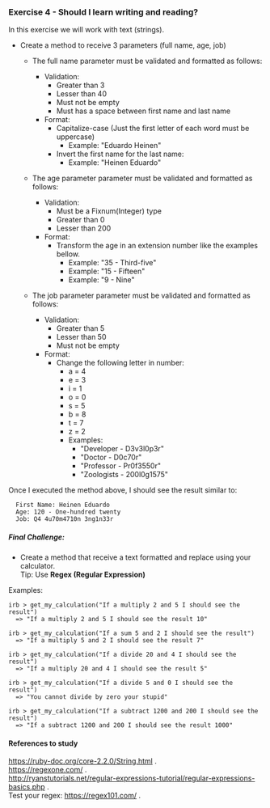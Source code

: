 ### Exercise 4 - Should I learn writing and reading?

In this exercise we will work with text (strings).

- Create a method to receive 3 parameters (full name, age, job)
  - The full name parameter must be validated and formatted as follows:
    - Validation:
      - Greater than 3
      - Lesser than 40
      - Must not be empty
      - Must has a space between first name and last name
    - Format:
      - Capitalize-case (Just the first letter of each word must be uppercase)
        - Example: "Eduardo Heinen"
      - Invert the first name for the last name:
        - Example: "Heinen Eduardo"

  - The age parameter parameter must be validated and formatted as follows:
    - Validation:
      - Must be a Fixnum(Integer) type
      - Greater than 0
      - Lesser than 200
    - Format:
      - Transform the age in an extension number like the examples bellow.
        - Example: "35 - Third-five"
        - Example: "15 - Fifteen"
        - Example: "9 - Nine"

  - The job parameter parameter must be validated and formatted as follows:
    - Validation:
      - Greater than 5
      - Lesser than 50
      - Must not be empty
    - Format:
      - Change the following letter in number:        
        - a = 4
        - e = 3
        - i = 1
        - o = 0
        - s = 5
        - b = 8
        - t = 7
        - z = 2
        - Examples:
          - "Developer - D3v3l0p3r"
          - "Doctor - D0c70r"
          - "Professor - Pr0f3550r"
          - "Zoologists - 200l0g1575"


Once I executed the method above, I should see the result similar to:
```
  First Name: Heinen Eduardo
  Age: 120 - One-hundred twenty
  Job: Q4 4u70m4710n 3ng1n33r
```


##### Final Challenge:

- Create a method that receive a text formatted and replace using your calculator.  
Tip: Use **Regex (Regular Expression)**   

Examples:   

```
irb > get_my_calculation("If a multiply 2 and 5 I should see the result")
  => "If a multiply 2 and 5 I should see the result 10"

irb > get_my_calculation("If a sum 5 and 2 I should see the result")
  => "If a multiply 5 and 2 I should see the result 7"

irb > get_my_calculation("If a divide 20 and 4 I should see the result")
  => "If a multiply 20 and 4 I should see the result 5"

irb > get_my_calculation("If a divide 5 and 0 I should see the result")
  => "You cannot divide by zero your stupid"  

irb > get_my_calculation("If a subtract 1200 and 200 I should see the result")
  => "If a subtract 1200 and 200 I should see the result 1000"   
```

#### References to study

https://ruby-doc.org/core-2.2.0/String.html .  
https://regexone.com/ .  
http://ryanstutorials.net/regular-expressions-tutorial/regular-expressions-basics.php .  
Test your regex: https://regex101.com/ .  
